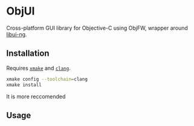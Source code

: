 # ObjUI

Cross-platform GUI library for Objective-C using ObjFW, wrapper around [libui-ng](https://github.com/libui-ng/libui-ng).

## Installation

Requires [`xmake`](https://xmake.io) and [`clang`](https://clang.llvm.org/).

```sh
xmake config --toolchain=clang
xmake install
```

It is more reccomended

## Usage


